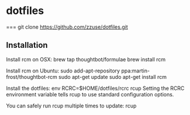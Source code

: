 # dotfiles
===
git clone https://github.com/zzuse/dotfiles.git

Installation
------------
Install rcm on OSX:
    brew tap thoughtbot/formulae
    brew install rcm

Install rcm on Ubuntu:
    sudo add-apt-repository ppa:martin-frost/thoughtbot-rcm
    sudo apt-get update
    sudo apt-get install rcm

Install the dotfiles:
    env RCRC=$HOME/dotfiles/rcrc rcup
    Setting the RCRC environment variable tells rcup to use standard configuration options.

You can safely run rcup multiple times to update:
    rcup
